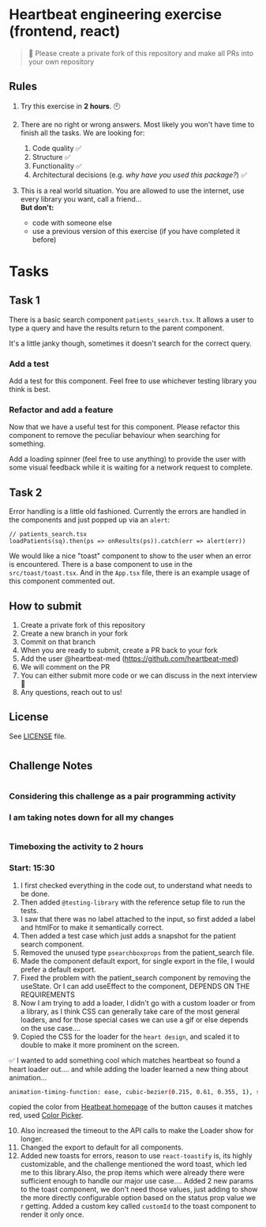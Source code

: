 # Heartbeat engineering exercise (frontend, react)

> 🚨 Please create a private fork of this repository and make all PRs into your own repository

## Rules

1. Try this exercise in **2 hours**. 🕙

2. There are no right or wrong answers. Most likely you won't have time to finish all the tasks. We are looking for:

   1. Code quality ✅
   2. Structure ✅
   3. Functionality ✅
   4. Architectural decisions (e.g. _why have you used this package?_) ✅

3. This is a real world situation. You are allowed to use the internet, use every library you want, call a friend...  
   **But don't:**
   - code with someone else
   - use a previous version of this exercise (if you have completed it before)

# Tasks

## Task 1

There is a basic search component `patients_search.tsx`. It allows a user to type a query and have the results return to the parent component.

It's a little janky though, sometimes it doesn't search for the correct query.

### Add a test

Add a test for this component. Feel free to use whichever testing library you think is best.

### Refactor and add a feature

Now that we have a useful test for this component. Please refactor this component to remove the peculiar behaviour when searching for something.

Add a loading spinner (feel free to use anything) to provide the user with some visual feedback while it is waiting for a network request to complete.

## Task 2

Error handling is a little old fashioned. Currently the errors are handled in the components and just popped up via an `alert`:

```
// patients_search.tsx
loadPatients(sq).then(ps => onResults(ps)).catch(err => alert(err))
```

We would like a nice "toast" component to show to the user when an error is encountered. There is a base component to use in the `src/toast/toast.tsx`. And in the `App.tsx` file, there is an example usage of this component commented out.

## How to submit

1. Create a private fork of this repository
2. Create a new branch in your fork
3. Commit on that branch
4. When you are ready to submit, create a PR back to your fork
5. Add the user @heartbeat-med (https://github.com/heartbeat-med)
6. We will comment on the PR
7. You can either submit more code or we can discuss in the next interview 🤘
8. Any questions, reach out to us!

## License

See [LICENSE](LICENSE) file.

#
#
## Challenge Notes
#
### Considering this challenge as a pair programming activity
### I am taking notes down for all my changes
#

### Timeboxing the activity to 2 hours
### Start: 15:30

1. I first checked everything in the code out, to understand what needs to be done.
2. Then added ```@testing-library``` with the reference setup file to run the tests. 
3. I saw that there was no label attached to the input, so first added a label and htmlFor to make it semantically correct.
4. Then added a test case which just adds a snapshot for the patient search component.
5. Removed the unused type ```psearchboxprops``` from the patient_search file.
6. Made the component default export, for single export in the file, I would prefer a default export.
7. Fixed the problem with the patient_search component by removing the useState.
Or I can add useEffect to the component, DEPENDS ON THE REQUIREMENTS
8. Now I am trying to add a loader, I didn't go with a custom loader or from a library, as I think CSS can generally take care of the most general loaders, and for those special cases we can use a gif or else depends on the use case....
9. Copied the CSS for the loader for the ```heart design```, and scaled it to double to make it more prominent on the screen.

✅ I wanted to add something cool which matches heartbeat so found a heart loader out....
and while adding the loader learned a new thing about animation...

```bash
animation-timing-function: ease, cubic-bezier(0.215, 0.61, 0.355, 1), step-start, cubic-bezier(0.215, 0.61, 0.355, 1);
```
copied the color from [Heatbeat homepage](https://heartbeat-med.com/#kfjt7ps3uyilekearf959) of the button causes it matches red, used [Color Picker](https://chrome.google.com/webstore/detail/colorpick-eyedropper/ohcpnigalekghcmgcdcenkpelffpdolg).

10. Also increased the timeout to the API calls to make the Loader show for longer.
11. Changed the export to default for all components.
12. Added new toasts for errors, reason to use ```react-toastify``` is, its highly customizable, and the challenge mentioned the word toast, which led me to this library.Also, the prop items which were already there were sufficient enough to handle our major use case....
Added 2 new params to the toast component, we don't need those values, just adding to show the more directly configurable option based on the status prop value we r getting.
Added a custom key called ```customId``` to the toast component to render it only once.
